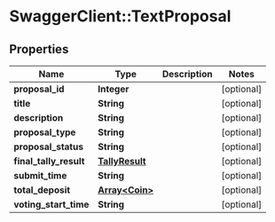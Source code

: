 # SwaggerClient::TextProposal

## Properties
Name | Type | Description | Notes
------------ | ------------- | ------------- | -------------
**proposal_id** | **Integer** |  | [optional] 
**title** | **String** |  | [optional] 
**description** | **String** |  | [optional] 
**proposal_type** | **String** |  | [optional] 
**proposal_status** | **String** |  | [optional] 
**final_tally_result** | [**TallyResult**](TallyResult.md) |  | [optional] 
**submit_time** | **String** |  | [optional] 
**total_deposit** | [**Array&lt;Coin&gt;**](Coin.md) |  | [optional] 
**voting_start_time** | **String** |  | [optional] 


